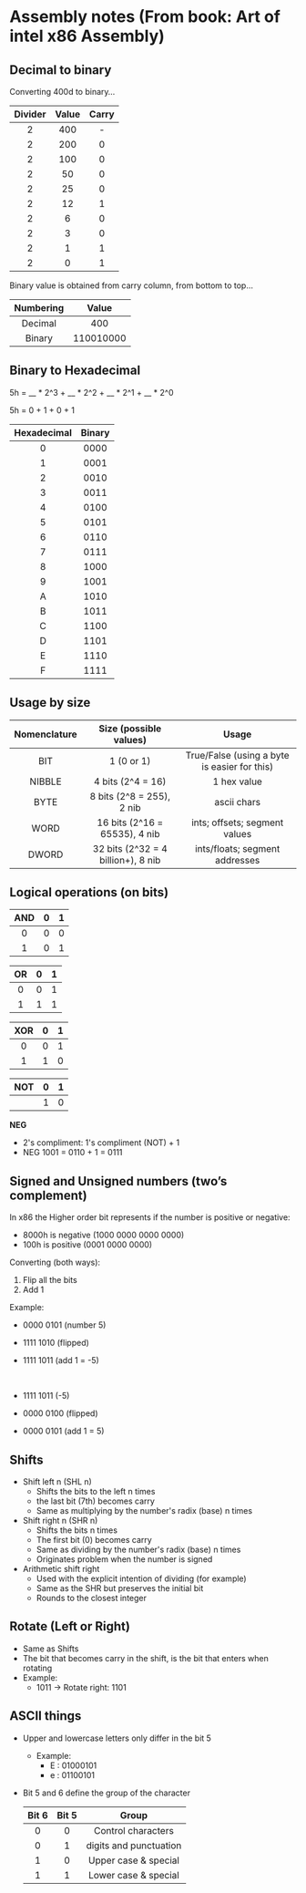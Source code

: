 ﻿# Assembly notes (From book: Art of intel x86 Assembly)

## Decimal to binary

Converting 400d to binary…

|Divider|Value|Carry|
| :-: | :-: | :-: |
|2|400|-|
|2|200|0|
|2|100|0|
|2|50|0|
|2|25|0|
|2|12|1|
|2|6|0|
|2|3|0|
|2|1|1|
|2|0|1|

Binary value is obtained from carry column, from bottom to top… <br>

|Numbering|	Value|
| :-: | :-: |
| Decimal | 400|
| Binary  | 110010000|

## Binary to Hexadecimal

5h = \_\_ \* 2^3 + \_\_ \* 2^2 + \_\_ \* 2^1 + \_\_ \* 2^0

5h = 0 + 1 + 0 + 1

|**Hexadecimal**|**Binary**|
| :-: | :-: |
|0|0000|
|1|0001|
|2|0010|
|3|0011|
|4|0100|
|5|0101|
|6|0110|
|7|0111|
|8|1000|
|9|1001|
|A|1010|
|B|1011|
|C|1100|
|D|1101|
|E|1110|
|F|1111|


## Usage by size 


|Nomenclature|Size (possible values)|Usage|
| :-: | :-: | :-: |
|BIT|1 (0 or 1)|True/False (using a byte is easier for this)|
|NIBBLE|4 bits (2^4 = 16)|1 hex value|
|BYTE|8 bits (2^8 = 255), 2 nib|ascii chars|
|WORD|16 bits (2^16 = 65535), 4 nib|ints; offsets; segment values|
|DWORD|32 bits (2^32 = 4 billion+), 8 nib|ints/floats; segment addresses|

## Logical operations (on bits)
|**AND**|**0**|**1**|
| :-: | :-: | :-: |
|0|0|0|
|1|0|1|

<p> </p>


|**OR**|**0**|**1**|
| :-: | :-: | :-: |
|0|0|1|
|1|1|1|

<p> </p>


|**XOR**|**0**|**1**|
| :-: | :-: | :-: |
|0|0|1|
|1|1|0|

<p> </p>

|**NOT**|**0**|**1**|
| :-: | :-: | :-: |
||1|0|

**NEG**
* 2's compliment: 1's compliment (NOT) + 1
* NEG 1001 = 0110 + 1 = 0111

## Signed and Unsigned numbers (two’s complement) 

In x86 the Higher order bit represents if the number is positive or negative:
- 8000h is negative (1000 0000 0000 0000)
- 100h is positive (0001 0000 0000)

Converting (both ways):

1) Flip all the bits 
1) Add 1

Example:

* 0000 0101 (number 5)

* 1111  1010 (flipped)

* 1111 1011 (add 1 = -5) 

<br>

* 1111 1011	 (-5)

* 0000 0100 (flipped)

* 0000 0101 (add 1 = 5)


## Shifts

* Shift left n (SHL n)
  * Shifts the bits to the left n times
  * the last bit (7th) becomes carry
  * Same as multiplying by the number's radix (base) n times
* Shift right n (SHR n)
  * Shifts the bits n times
  * The first bit (0) becomes carry
  * Same as dividing by the number's radix (base) n times 
  * Originates problem when the number is signed
* Arithmetic shift right
  * Used with the explicit intention of dividing (for example)
  * Same as the SHR but preserves the initial bit
  * Rounds to the closest integer
  
## Rotate (Left or Right)

*  Same as Shifts
*  The bit that becomes carry in the shift, is the bit that enters when rotating
*  Example:
   *  1011 -> Rotate right: 1101

## ASCII things

* Upper and lowercase letters only differ in the bit 5
  * Example: 
    * E : 01000101
    * e : 01100101
* Bit 5 and 6 define the group of the character
  
  | Bit 6 | Bit 5 | Group |
  |:-:|:-:|:-:|
  | 0 | 0 | Control characters|
  | 0 | 1 | digits and punctuation|
  | 1 | 0 | Upper case & special|
  | 1 | 1 | Lower case & special|






